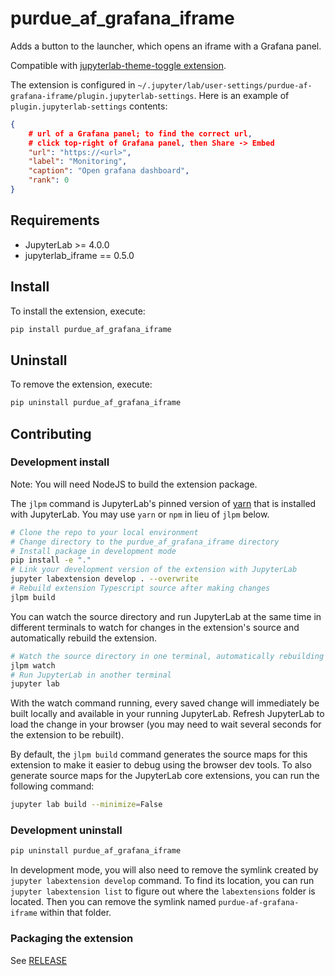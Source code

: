 # purdue_af_grafana_iframe

Adds a button to the launcher, which opens an iframe with a Grafana panel.


Compatible with [jupyterlab-theme-toggle extension](https://github.com/jupyterlab-contrib/jupyterlab-topbar/tree/main/packages/theme-toggler-extension).


The extension is configured in `~/.jupyter/lab/user-settings/purdue-af-grafana-iframe/plugin.jupyterlab-settings`. Here is an example of `plugin.jupyterlab-settings` contents:

```json
{
    # url of a Grafana panel; to find the correct url,
    # click top-right of Grafana panel, then Share -> Embed
    "url": "https://<url>", 
    "label": "Monitoring",
    "caption": "Open grafana dashboard",
    "rank": 0
}
```

## Requirements

- JupyterLab >= 4.0.0
- jupyterlab_iframe == 0.5.0

## Install

To install the extension, execute:

```bash
pip install purdue_af_grafana_iframe
```

## Uninstall

To remove the extension, execute:

```bash
pip uninstall purdue_af_grafana_iframe
```


## Contributing

### Development install

Note: You will need NodeJS to build the extension package.

The `jlpm` command is JupyterLab's pinned version of
[yarn](https://yarnpkg.com/) that is installed with JupyterLab. You may use
`yarn` or `npm` in lieu of `jlpm` below.

```bash
# Clone the repo to your local environment
# Change directory to the purdue_af_grafana_iframe directory
# Install package in development mode
pip install -e "."
# Link your development version of the extension with JupyterLab
jupyter labextension develop . --overwrite
# Rebuild extension Typescript source after making changes
jlpm build
```

You can watch the source directory and run JupyterLab at the same time in different terminals to watch for changes in the extension's source and automatically rebuild the extension.

```bash
# Watch the source directory in one terminal, automatically rebuilding when needed
jlpm watch
# Run JupyterLab in another terminal
jupyter lab
```

With the watch command running, every saved change will immediately be built locally and available in your running JupyterLab. Refresh JupyterLab to load the change in your browser (you may need to wait several seconds for the extension to be rebuilt).

By default, the `jlpm build` command generates the source maps for this extension to make it easier to debug using the browser dev tools. To also generate source maps for the JupyterLab core extensions, you can run the following command:

```bash
jupyter lab build --minimize=False
```

### Development uninstall

```bash
pip uninstall purdue_af_grafana_iframe
```

In development mode, you will also need to remove the symlink created by `jupyter labextension develop`
command. To find its location, you can run `jupyter labextension list` to figure out where the `labextensions`
folder is located. Then you can remove the symlink named `purdue-af-grafana-iframe` within that folder.

### Packaging the extension

See [RELEASE](RELEASE.md)

